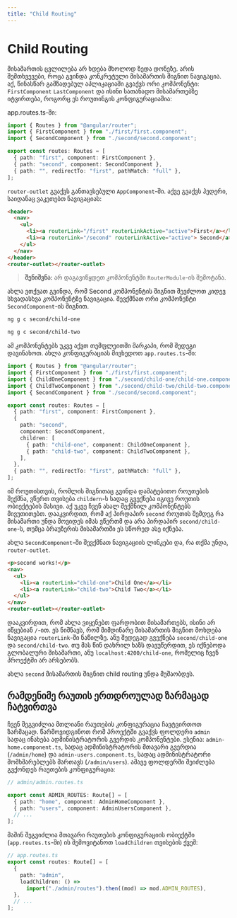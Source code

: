 ```yaml
---
title: "Child Routing"
---
```


# Child Routing

მისამართის ცვლილება არ ხდება მხოლოდ ზედა დონეზე. არის შემთხვევები, როცა
გვინდა კონკრეტული მისამართის შიგნით ნავიგაცია. აქ, წინასწარ გამზადებულ
აპლიკაციაში გვაქვს ორი კომპონენტი: `FirstComponent` `LastComponent` და
ისინი სათანადო მისამართებზე იტვირთება, როგორც ეს როუთინგის კონფიგურაციაშია:

app.routes.ts-ში:

```ts
import { Routes } from "@angular/router";
import { FirstComponent } from "./first/first.component";
import { SecondComponent } from "./second/second.component";

export const routes: Routes = [
  { path: "first", component: FirstComponent },
  { path: "second", component: SecondComponent },
  { path: "", redirectTo: "first", pathMatch: "full" },
];
```

`router-outlet` გვაქვს განთავსებული `AppComponent`-ში.
აქვე გვაქვს ჰედერი, საიდანაც ვაკეთებთ ნავიგაციას:

```html
<header>
  <nav>
    <ul>
      <li><a routerLink="/first" routerLinkActive="active">First</a></li>
      <li><a routerLink="/second" routerLinkActive="active"> Second</a></li>
    </ul>
  </nav>
</header>
<router-outlet></router-outlet>
```

> **შენიშვნა:** არ დაგავიწყდეთ კომპონენტში `RouterModule`-ის შემოტანა.

ახლა ვთქვათ გვინდა, რომ Second კომპონენტის შიგნით შევძლოთ კიდევ სხვადასხვა კომპონენტზე
ნავიგაცია. შევქმნათ ორი კომპონენტი `SecondComponent`-ის შიგნით.

```sh
ng g c second/child-one
```

```sh
ng g c second/child-two
```

ამ კომპონენტებს უკვე აქვთ თემფლეითში მარკაპი, რომ შედეგი დავინახოთ.
ახლა კონფიგურაციას მივხედოთ `app.routes.ts`-ში:

```ts
import { Routes } from "@angular/router";
import { FirstComponent } from "./first/first.component";
import { ChildOneComponent } from "./second/child-one/child-one.component";
import { ChildTwoComponent } from "./second/child-two/child-two.component";
import { SecondComponent } from "./second/second.component";

export const routes: Routes = [
  { path: "first", component: FirstComponent },
  {
    path: "second",
    component: SecondComponent,
    children: [
      { path: "child-one", component: ChildOneComponent },
      { path: "child-two", component: ChildTwoComponent },
    ],
  },
  { path: "", redirectTo: "first", pathMatch: "full" },
];
```

იმ როუთისთვის, რომლის შიგნითაც გვინდა დამატებითო როუთების შექმნა,
ვწერთ თვისება `childern`-ს სადაც გვექნება იგივე როუთის ობიექტების მასივი.
აქ უკვე ჩვენ ახალ შექმნილ კომპონენტებს მივუთითებთ.
დააკვირდით, რომ აქ პირდაპირ `second` როუთის შემდეგ რა მისამართი უნდა მოვიდეს
იმას ვწერთმ და არა პირდაპირ `second/child-one`-ს, თუმცა ბრაუზერის მისამართში
ეს სწორედ ასე იქნება.

ახლა `SecondComponent`-ში შევქმნათ ნავიგაციის ლინკები და, რა თქმა უნდა,
`router-outlet`.

```html
<p>second works!</p>
<nav>
  <ul>
    <li><a routerLink="child-one">Child One</a></li>
    <li><a routerLink="child-two">Child Two</a></li>
  </ul>
</nav>
<router-outlet></router-outlet>
```

დააკვირდით, რომ ახლა ვიყენებთ ფარდობით მისამართებს, ისინი
არ იწყებიან `/`-ით. ეს ნიშნავს, რომ მიმდინარე მისამართის შიგნით
მოხდება ნავიგაცია `routerLink`-ში ნაწილზე. ანუ შედეგად გვექნება
`second/child-one` და `second/child-two`. თუ მას წინ
დახრილ ხაზს დავუწერდით, ეს იქნებოდა გლობალური მისამართი, ანუ
`localhost:4200/child-one`, რომელიც ჩვენ პროექტში არ არსებობს.

ახლა `second` მისამართის შიგნით child routing უნდა მუშაობდეს.

## რამდენიმე რაუთის ერთდროულად ზარმაცად ჩატვირთვა

ჩვენ შეგვიძლია მთლიანი რაუთების კონფიგურაცია ჩავტვირთოთ ზარმაცად.
წარმოვიდგინოთ რომ პროექტში გვაქვს ფოლდერი `admin` სადაც ინახება
ადმინისტრატორის გვერდის კომპონენტები. ესენია:
`admin-home.component.ts`, სადაც ადმინისტრატორის მთავარი გვერდია
(`/admin/home`) და `admin-users.component.ts`, სადაც ადმინისტრატორი
მომხმარებლებს მართავს (`/admin/users`). ამავე ფოლდერში შეიძლება
გვქონდეს რაუთების კონფიგურაცია:

```ts
// admin/admin.routes.ts

export const ADMIN_ROUTES: Route[] = [
  { path: "home", component: AdminHomeComponent },
  { path: "users", component: AdminUsersComponent },
  // ...
];
```

მაშინ შეგვიძლია მთავარი რაუთების კონფიგურაციის ობიექტში
(`app.routes.ts`-ში) ის შემოვიტანოთ `loadChildren` თვისების
ქვეშ:

```ts
// app.routes.ts
export const routes: Route[] = [
  {
    path: "admin",
    loadChildren: () =>
      import("./admin/routes").then((mod) => mod.ADMIN_ROUTES),
  },
  // ...
];
```

<!-- TODO: ცალკე NgModule-ის თავში გადავიტანო -->
<!-- ## Lazy Loading (მოდულებით)

ზოგჯერ შეიძლება დაგვჭირდეს თვითონ პროექტის ცალკეული გვერდების მოდულებად
ორგანიზება, სადაც ამ კომპონენტებს თავიანთი routing მოდული ექნებათ.
ვთქვათ `SecondComponent` იმდენად გაიზარდა, რომ მას ცალკე უნდა მენეჯმენტი,
როგორც მთლიან მოდულს. აქ ასევე შეგვიძლია ამ მთლიანი მოდულის მხოლოდ
მაშინ ჩატვირთვა, როცა მომხმარებელი ამ მოდულისთვის საჭირო გვერდზე იქნება.

ჩვენ second ფოლერში ვქმნით `second.module.ts` `second-routing.module.ts`-ს.

second-routing.module.ts:

```ts
import { NgModule } from "@angular/core";
import { RouterModule, Routes } from "@angular/router";
import { ChildOneComponent } from "./child-one/child-one.component";
import { SecondComponent } from "./second.component";
import { ChildTwoComponent } from "./child-two/child-two.component";

const routes: Routes = [
  {
    path: "",
    component: SecondComponent,
    children: [
      { path: "child-one", component: ChildOneComponent },
      { path: "child-two", component: ChildTwoComponent },
    ],
  },
];

@NgModule({
  imports: [RouterModule.forChild(routes)],
  exports: [RouterModule],
})
export class SecondRoutingModule {}
```

რადგან ჩვენთვის `second` იქნება ახალი მოდული, მისი მთავარი გვერდი
უნდა იტოს `SecondComponent` და მათი შვილები იქნებიან ჩვენი შექმნილი
ორი კომპონენტი.

ახლა `RouterModule`-ზე ვიყენებთ `forChild` მეთოდს, რადგან ეს
იქნება მთავარი მოდულის, `AppRoutingModule`-ის შვილი, ანუ
აქ შექმნილი როუთები მოექცება მთავარი როუთების შიგნით.

second.module.ts

```ts
import { NgModule } from "@angular/core";
import { ChildOneComponent } from "./child-one/child-one.component";
import { ChildTwoComponent } from "./child-two/child-two.component";
import { SecondRoutingModule } from "./second-routing.module";
import { SecondComponent } from "./second.component";

@NgModule({
  declarations: [SecondComponent, ChildOneComponent, ChildTwoComponent],
  imports: [SecondRoutingModule],
})
export class SecondModule {}
```

ახლა `SecondModule`-ში არსებულ მოდულს, კომპონენტსა თუ სერვისს, ანუ
ყველაფერს რაც მხოლოდ ამ მოდულში დაგვჭირდება, დეკლარაციას ვუკეტებთ
აქ. აქვე ვაიმპორტებთ `SecondRoutingModule`-ს.

ახლა `app.module.ts`-ში უნდა მოვაშოროთ იმ კომპონენტების დეკლარაცია,
რომელიც `SecondModule`-ში გვაქვს, რათა ანგულარმა ისინი არ შექმნას
თავიდანვე.

```ts
import { NgModule } from "@angular/core";
import { BrowserModule } from "@angular/platform-browser";

import { AppRoutingModule } from "./app-routing.module";
import { AppComponent } from "./app.component";
import { FirstComponent } from "./first/first.component";

@NgModule({
  declarations: [AppComponent, FirstComponent],
  imports: [BrowserModule, AppRoutingModule],
  providers: [],
  bootstrap: [AppComponent],
})
export class AppModule {}
```

აქ არ დავაიმპორტებთ SecondModule-ს. ის `AppRoutingModule`-ს
უნდა შემოვატანინოთ, მხოლოდ მაშინ, როცა საჭირო როუთზე მოვხვდებით.

```ts
import { NgModule } from "@angular/core";
import { RouterModule, Routes } from "@angular/router";
import { FirstComponent } from "./first/first.component";

const routes: Routes = [
  { path: "first", component: FirstComponent },
  {
    path: "second",
    loadChildren: () =>
      import("./second/second.module").then((m) => m.SecondModule),
  },
  { path: "", redirectTo: "first", pathMatch: "full" },
];

@NgModule({
  imports: [RouterModule.forRoot(routes)],
  exports: [RouterModule],
})
export class AppRoutingModule {}
```

აქ ყველაფერი იგივე რჩება, გარდა იმ როუთისა, რაც `second`-ს ეხება.
ჩვენ ვიყენებთ თვისება `loadChildren`-ს სადაც ქოლბექში ვაბრუნებთ
დაძახებულ `import` ფუნქციას, სადაც ვაწვდით ჩვენი `SecondModule`-ის
მისამართს. ეს ასინქრონული ოპერაციაა, მასზე სწორედ ამიტომ ვეძახით
მასზე then მეთოდს, სადაც გვიბრუნდება დაიმპორტებული ფაილი. ამ
ფაილიდან ჩვენ ვაბრუნებთ `SecondModule`-ს. ანუ `second` path-ზე
ჩვენ მთლიან `SecondModule`-ს ვაიმპორტებთ. დანარჩენი, იქნება ეს
კომპონენტები, სერვისების დეკლარაცია თუ რაუთინგი უშუალოდ ამ
მოდულმა უნდა მოაგვაროს.

ჩვენ უკვე ეს ყველაფერი მოვაგვარეთ `SecondModule`-სა და `SecondRoutingModule`-ში.
შესაბამისად ყველაფერი მუშაობს. განსხვავება ის არის, რომ ახლა ეს მოდული
მხოლოდ მაშინ იტვირთება, როცა ჩვენ `second` მისამართზე გადავალთ.

### შეჯამება

ამ თავში ჩვენ განვიხილეთ child routing, ანუ ცალკეული როუთის შიგნით როგორ
მოხდეს როუთინგი. ამისთვის დაგვჭირდა `children` თვისების გამოყენება, სადაც
დამატებითი როუთების კონფიგურაციას ვწერთ. შემდეგ ჩვენ განვიხილეთ როგორ
დავაიმპორტოთ მთლიანი ცალკეული მოდულები lazy loading-ით. ასე მოდული
იტვირთება მაშინ, როცა მისი საჭიროება იქმნება. ასე ჩვენ რესურსებს ვზოგავთ. -->

